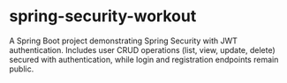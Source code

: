 # spring-security-workout
A Spring Boot project demonstrating Spring Security with JWT authentication. Includes user CRUD operations (list, view, update, delete) secured with authentication, while login and registration endpoints remain public.
